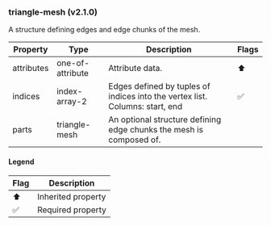 ### triangle-mesh (v2.1.0)
A structure defining edges and edge chunks of the mesh.

| Property | Type | Description | Flags |
|---|---|---|---|
| attributes | one-of-attribute | Attribute data. | ⬆️ |
| indices | index-array-2 | Edges defined by tuples of indices into the vertex list. Columns: start, end | ✅ |
| parts | triangle-mesh | An optional structure defining edge chunks the mesh is composed of. |  |


#### Legend

| Flag | Description |
| --- | --- |
| ⬆️ | Inherited property |
| ✅ | Required property |

